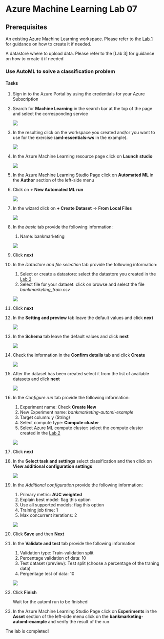 # Azure Machine Learning Lab 07

## Prerequisites

An existing Azure Machine Learning workspace. Please refer to the [Lab 1](../LabM01_01/README.md) for guidance on how to create it if needed.

A datastore where to upload data. Please refer to the [Lab 3] for guidance on how to create it if needed

### Use AutoML to solve a classification problem

#### Tasks

1. Sign in to the Azure Portal by using the credentials for your Azure Subscription
2. Search for **Machine Learning** in the search bar at the top of the page and select the corresponding service

    ![](img/select_machine_learning.png)

3. In the resulting click on the workspace you created and/or you want to use for the exercise (**aml-essentials-ws** in the example).

    ![](img/select_workspace.png)

4. In the Azure Machine Learning resource page click on **Launch studio**

    ![](img/aml_launch_studio.png)

5. In the Azure Machine Learning Studio Page click on **Automated ML** in the **Author** section of the left-side menu

6. Click on **+ New Automated ML run** 

    ![](img/create_new_automated_ml.png)

7. In the wizard click on **+ Create Dataset** -> **From Local Files**

    ![](img/create_dataset_from_local_store.png)

8. In the *basic* tab  provide the following information:
    1. Name: bankmarketing
    
    ![](img/bankmarketing_basic.png)

9. Click **next**   


10. In the *Datastore and file selection* tab  provide the following information:
    1. Select or create a datastore: select the datastore you created in the [Lab 2](../LabM01_02/README.md)
    2. Select file for your dataset: click on browse and select the file *bankmarketing_train.csv*
    
    ![](img/bankmarketing_datastore.png)

11. Click **next**
12. In the **Setting and preview** tab leave the default values and click **next**

    ![](img/bankmarketing_settings_and_preview.png)

13. In the **Schema** tab leave the default values and click **next**

    ![](img/bankmarketing_schema.png)

14. Check the information in the **Confirm details** tab and click **Create** 

    ![](img/bankmarketing_confirm_details.png)

15. After the dataset has been created select it from the list of available datasets and click **next**

    ![](img/select_bankmarketing.png)

16. In the *Configure run* tab  provide the following information:
    1. Experiment name: Check **Create New**
    2. New Experiment name: *bankmarketing-automl-example*
    3. Target column: y (String)
    4. Select compute type: **Compute cluster**
    5. Select Azure ML compute cluster: select the compute cluster created in the [Lab 2](../LabM01_02/README.md)

    ![](img/automl_configure_run.png)

17. Click **next**
18. In the **Select task and settings** select classification and then click on **View additional configuration settings**

    ![](img/select_configuration.png)

19. In the *Additional configuration*  provide the following information:
    1. Primary metric: **AUC weighted**
    2. Explain best model: flag this option
    3. Use all supported models: flag this option
    4. Training job time: 1
    5. Max concurrent iterations: 2
    
    ![](img/additional_configuration.png)

20. Click **Save** and then **Next**
21. In the **Validate and test** tab provide the following information
    1. Validation type: Train-validation split
    2. Percentage validation of data: 10
    3. Test dataset (preview): Test split (choose a percentage of the traning data)
    4. Pergentage test of data: 10

    ![](img/validate_and_test.png)

22. Click **Finish**

    Wait for the automl run to be finished

23. In the Azure Machine Learning Studio Page click on **Experiments** in the **Asset** section of the left-side menu click on the **bankmarketing-automl-example** and verify the result of the run

The lab is completed!

